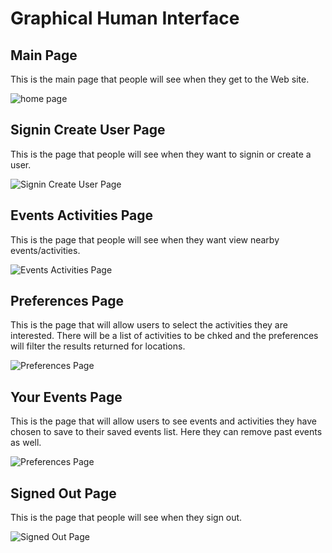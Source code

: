 # Graphical Human Interface


## Main Page

This is the main page that people will see when they
get to the Web site.

![home page](wireframes/main_page.png)


## Signin Create User Page

This is the page that people will see when they
want to signin or create a user.

![Signin Create User Page](wireframes/signin_login_page.png)

## Events Activities Page

This is the page that people will see when they
want view nearby events/activities.

![Events Activities Page](wireframes/events_activities_page.png)

## Preferences Page

This is the page that will allow users to select the activities they are interested. There will be a list of activities to be chked and the preferences will filter the results returned for locations.

![Preferences Page](wireframes/preferences_page.png)

## Your Events Page

This is the page that will allow users to see events and activities they have chosen to save to their saved events list. Here they can remove past events as well.

![Preferences Page](wireframes/your-events.png)

## Signed Out Page

This is the page that people will see when they
sign out.

![Signed Out Page](wireframes/signed_out_page.png)